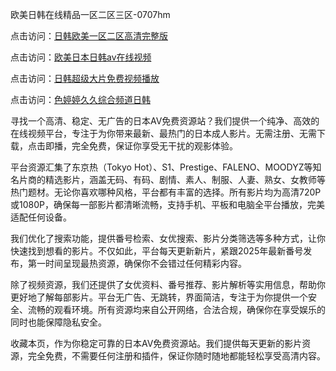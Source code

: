 欧美日韩在线精品一区二区三区-0707hm


点击访问：<a href="https://rtj-3zo.pages.dev/">日韩欧美一区二区高清完整版</a>

点击访问：<a href="https://vassv.pages.dev/">欧美日本日韩aⅴ在线视频</a>

点击访问：<a href="https://gda-c7m.pages.dev/">日韩超级大片免费视频播放</a>

点击访问：<a href="https://cfad.pages.dev/">色婷婷久久综合频道日韩</a>


寻找一个高清、稳定、无广告的日本AV免费资源站？我们提供一个纯净、高效的在线视频平台，专注于为你带来最新、最热门的日本成人影片。无需注册、无需下载，点击即播，完全免费，保证你享受无干扰的观影体验。

平台资源汇集了东京热（Tokyo Hot）、S1、Prestige、FALENO、MOODYZ等知名片商的精选影片，涵盖无码、有码、剧情、素人、制服、人妻、熟女、女教师等热门题材。无论你喜欢哪种风格，平台都有丰富的选择。所有影片均为高清720P或1080P，确保每一部影片都清晰流畅，支持手机、平板和电脑全平台播放，完美适配任何设备。

我们优化了搜索功能，提供番号检索、女优搜索、影片分类筛选等多种方式，让你快速找到想看的影片。不仅如此，平台每天更新新片，紧跟2025年最新番号发布，第一时间呈现最热资源，确保你不会错过任何精彩内容。

除了视频资源，我们还提供了女优资料、番号推荐、影片解析等实用信息，帮助你更好地了解每部影片。平台无广告、无跳转，界面简洁，专注于为你提供一个安全、流畅的观看环境。所有资源均来自公开网络，合法合规，确保你在享受娱乐的同时也能保障隐私安全。

收藏本页，作为你稳定可靠的日本AV免费资源站。我们提供每天更新的影片资源，完全免费，不需要任何注册和插件，保证你随时随地都能轻松享受高清内容。

<span style="display:none;">[Canonical link](https://github.com/dd54045/52452 ）</span>
